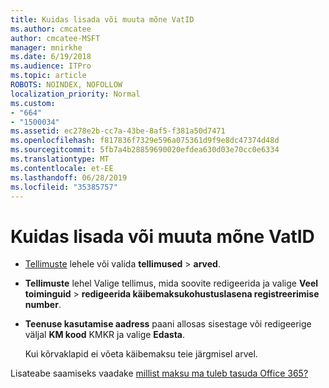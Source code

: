 ```yaml
---
title: Kuidas lisada või muuta mõne VatID
ms.author: cmcatee
author: cmcatee-MSFT
manager: mnirkhe
ms.date: 6/19/2018
ms.audience: ITPro
ms.topic: article
ROBOTS: NOINDEX, NOFOLLOW
localization_priority: Normal
ms.custom:
- "664"
- "1500034"
ms.assetid: ec278e2b-cc7a-43be-8af5-f381a50d7471
ms.openlocfilehash: f817836f7329e596a075361d9f9e8dc47374d48d
ms.sourcegitcommit: 5fb7a4b28859690020efdea630d03e70cc0e6334
ms.translationtype: MT
ms.contentlocale: et-EE
ms.lasthandoff: 06/28/2019
ms.locfileid: "35385757"
---
```

# <a name="how-to-add-or-edit-a-vatid"></a>Kuidas lisada või muuta mõne VatID

- [Tellimuste](https://go.microsoft.com/fwlink/p/?linkid=842054) lehele või valida **tellimused** \> **arved**.

- **Tellimuste** lehel Valige tellimus, mida soovite redigeerida ja valige **Veel toiminguid** \> **redigeerida käibemaksukohustuslasena registreerimise number**.

- **Teenuse kasutamise aadress** paani allosas sisestage või redigeerige väljal **KM kood** KMKR ja valige **Edasta**.

    Kui kõrvaklapid ei võeta käibemaksu teie järgmisel arvel.

Lisateabe saamiseks vaadake [millist maksu ma tuleb tasuda Office 365?](https://support.office.com/article/7e77382b-b966-4ad5-a515-9e629a777a22.aspx)
  